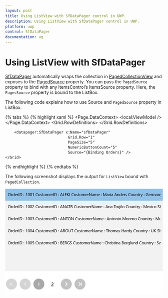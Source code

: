 ```yaml
---
layout: post
title: Using ListView with SfDataPager control in UWP.
description: Using ListView with SfDataPager control in UWP.
platform: uwp
control: SfDataPager
documentation: ug
---
```


# Using ListView with SfDataPager

[SfDataPager](https://help.syncfusion.com/cr/cref_files/uwp/sfdatagrid/frlrfSyncfusionUIXamlControlsDataPagerSfDataPagerClassTopic.html#) automatically wraps the collection in [PagedCollectionView](https://help.syncfusion.com/cr/cref_files/uwp/data/index.html#frlrfSyncfusionDataPagedCollectionViewClassTopic.html) and exposes to the [PagedSource](https://help.syncfusion.com/cr/cref_files/uwp/sfdatagrid/frlrfSyncfusionUIXamlControlsDataPagerSfDataPagerClassPagedSourceTopic.html#) property. You can pass the `PagedSource` property to bind with any ItemsControl’s ItemsSource property. Here, the `PagesSource` property is bound to the ListBox.

The following code explains how to use Source and `PagedSource` property in ListBox.

{% tabs %}
{% highlight xaml %}
<Page>
    <Page.DataContext>
        <local:ViewModel />
    </Page.DataContext>
    <Grid>
        <Grid.RowDefinitions>
            <RowDefinition Height="300"/>
            <RowDefinition Height="*"/>
        </Grid.RowDefinitions>
        <ListBox ItemsSource="{Binding ElementName=sfDataPager, Path=PagedSource}"/>
        
        <datapager:SfDataPager x:Name="sfDataPager" 
                                Grid.Row="1" 
                                PageSize="5" 
                                NumericButtonCount="5"
                                Source="{Binding Orders}" />
    </Grid>
</Page>
{% endhighlight %}
{% endtabs %}

The following screenshot displays the output for `ListView` bound with `PagedCollection`.

![](Using-ListView-With-SfDataPager_images/Using-ListView-With-SfDataPager_img1.jpeg)